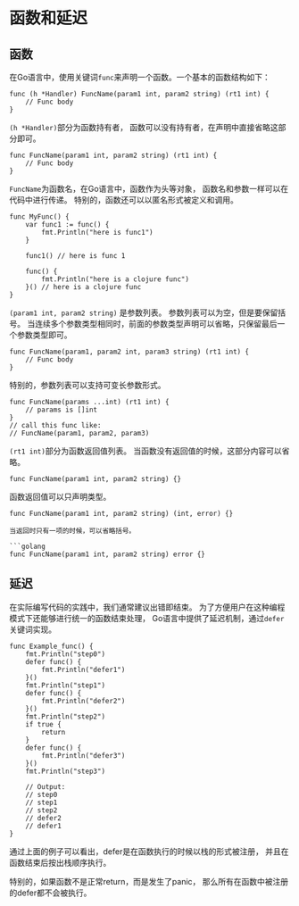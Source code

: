 函数和延迟
====

函数
----

在Go语言中，使用关键词`func`来声明一个函数。一个基本的函数结构如下：

```golang
func (h *Handler) FuncName(param1 int, param2 string) (rt1 int) {
    // Func body
}
```

`(h *Handler)`部分为函数持有者，
函数可以没有持有者，在声明中直接省略这部分即可。

```golang
func FuncName(param1 int, param2 string) (rt1 int) {
    // Func body
}
```

`FuncName`为函数名，在Go语言中，函数作为头等对象，
函数名和参数一样可以在代码中进行传递。
特别的，函数还可以以匿名形式被定义和调用。
```golang
func MyFunc() {
    var func1 := func() {
        fmt.Println("here is func1")
    }

    func1() // here is func 1

    func() {
        fmt.Println("here is a clojure func")
    }() // here is a clojure func
}
```

`(param1 int, param2 string)` 是参数列表。
参数列表可以为空，但是要保留括号。
当连续多个参数类型相同时，前面的参数类型声明可以省略，只保留最后一个参数类型即可。

```golang
func FuncName(param1, param2 int, param3 string) (rt1 int) {
    // Func body
}
```

特别的，参数列表可以支持可变长参数形式。

```golang
func FuncName(params ...int) (rt1 int) {
    // params is []int
}
// call this func like:
// FuncName(param1, param2, param3)
```

`(rt1 int)`部分为函数返回值列表。
当函数没有返回值的时候，这部分内容可以省略。

```golang
func FuncName(param1 int, param2 string) {}
```

函数返回值可以只声明类型。

```golang
func FuncName(param1 int, param2 string) (int, error) {}

当返回时只有一项的时候，可以省略括号。

```golang
func FuncName(param1 int, param2 string) error {}
```

延迟
----

在实际编写代码的实践中，我们通常建议出错即结束。
为了方便用户在这种编程模式下还能够进行统一的函数结束处理，
Go语言中提供了延迟机制，通过`defer`关键词实现。

```golang
func Example_func() {
	fmt.Println("step0")
	defer func() {
		fmt.Println("defer1")
	}()
	fmt.Println("step1")
	defer func() {
		fmt.Println("defer2")
	}()
	fmt.Println("step2")
	if true {
		return
	}
	defer func() {
		fmt.Println("defer3")
	}()
	fmt.Println("step3")

	// Output:
	// step0
	// step1
	// step2
	// defer2
	// defer1
}
```

通过上面的例子可以看出，defer是在函数执行的时候以栈的形式被注册，
并且在函数结束后按出栈顺序执行。

特别的，如果函数不是正常return，而是发生了panic，
那么所有在函数中被注册的defer都不会被执行。
